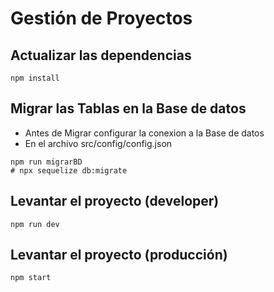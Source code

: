 # Gestión de Proyectos

## Actualizar las dependencias
```
npm install
```
## Migrar las Tablas en la Base de datos
- Antes de Migrar configurar la conexion a la Base de datos
- En el archivo src/config/config.json
```
npm run migrarBD 
# npx sequelize db:migrate
```

## Levantar el proyecto (developer)
```
npm run dev
```


## Levantar el proyecto (producción)
```
npm start
```


